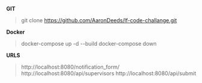 **GIT**
> git clone https://github.com/AaronDeeds/lf-code-challange.git

**Docker**
> docker-compose up -d --build
> docker-compose down

**URLS**
> http://localhost:8080/notification_form/
> http://localhost:8080/api/supervisors
> http://localhost:8080/api/submit
